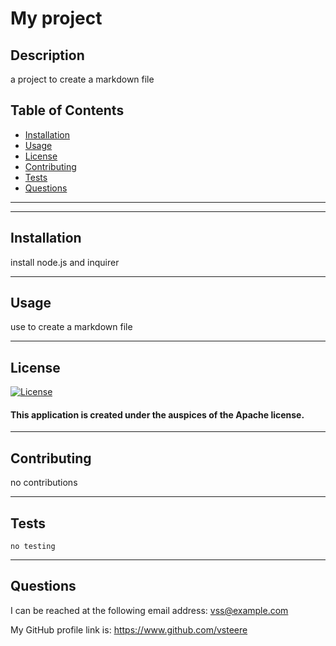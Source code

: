
  # My project
  ## Description 
  a project to create a markdown file
  ## Table of Contents
  * [Installation](#installation)
  * [Usage](#usage)
  * [License](#license)
  * [Contributing](#contributing)
  * [Tests](#tests)
  * [Questions](#questions)
  ---
  
  ---
  ## Installation 
  
  install node.js and inquirer

  ---
  ## Usage
  
  use to create a markdown file

  ---

  ## License
  [![License](https://img.shields.io/badge/license-Apache-blue.svg)](https://opensource.org/licenses/Apache)
  #### This application is created under the auspices of the Apache license.
  ---
  
  ## Contributing
  no contributions

  ---

  ## Tests
   ```
  no testing
  ```

  ---

  ## Questions
  I can be reached at the following email address: vss@example.com
  
  My GitHub profile link is: <https://www.github.com/vsteere>
